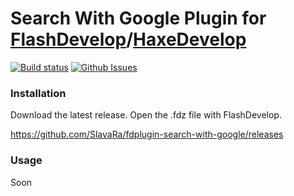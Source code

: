 Search With Google Plugin for [FlashDevelop](http://www.flashdevelop.org)/[HaxeDevelop](http://www.haxedevelop.org)
========================
[![Build status](https://ci.appveyor.com/api/projects/status/2ilh8bc97hl52hye?svg=true)](https://ci.appveyor.com/project/slavara/fdplugin-search-with-google)
[![Github Issues](https://img.shields.io/github/issues/SlavaRa/fdplugin-search-with-google.svg)](https://github.com/SlavaRa/fdplugin-search-with-google/issues)

### Installation

Download the latest release. Open the .fdz file with FlashDevelop.

https://github.com/SlavaRa/fdplugin-search-with-google/releases

### Usage 

Soon
